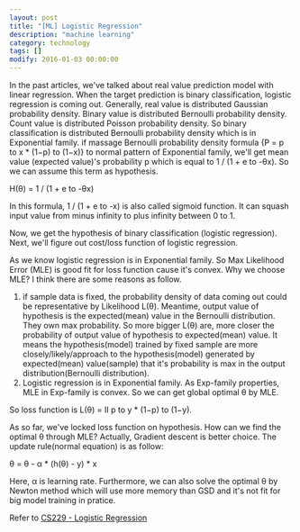 ```yaml
---
layout: post
title: "[ML] Logistic Regression"
description: "machine learning"
category: technology
tags: []
modify: 2016-01-03 00:00:00
---
```

   In the past articles, we've talked about real value prediction model with linear regression. 
When the target prediction is binary classification, logistic regression is coming out.
   Generally, real value is distributed Gaussian probability density. Binary value is distributed 
Bernoulli probability density. Count value is distributed Poisson probability density. So binary
classification is distributed Bernoulli probability density which is in Exponential family. 
   if massage Bernoulli probability density formula {P = p to x * (1−p) to (1−x)} to normal pattern of Exponential family, 
we'll get mean value (expected value)'s probability p which is equal to 1 / (1 + e to -θx). So we
can assume this term as hypothesis.

   H(θ) = 1 / (1 + e to -θx)  
   
   In this formula, 1 / (1 + e to -x) is also called sigmoid function. It can squash input value 
from minus infinity to plus infinity between 0 to 1.

   Now, we get the hypothesis of binary classification (logistic regression). Next, we'll figure 
out cost/loss function of logistic regression.

   As we know logistic regression is in Exponential family. So Max Likelihood Error (MLE) is good 
 fit for loss function cause it's convex. Why we choose MLE? I think there are some reasons as follow.
   1. if sample data is fixed, the probability density of data coming out could be representative
by Likelihood L(θ). Meantime, output value of hypothesis is the expected(mean) value in the 
Bernoulli distribution. They own max probability. So more bigger L(θ) are, more closer the 
probability of output value of hypothesis to expected(mean) value. It means the hypothesis(model) 
trained by fixed sample are more closely/likely/approach to the hypothesis(model) generated by 
expected(mean) value(sample) that it's probability is max in the output distribution(Bernoulli distribution).
   2. Logistic regression is in Exponential family. As Exp-family properties, MLE in Exp-family is 
convex. So we can get global optimal θ by MLE.
   
   So loss function is L(θ) = II p to y * (1−p) to (1−y).

   As so far, we've locked loss function on hypothesis. How can we find the optimal θ through MLE?
   Actually, Gradient descent is better choice. The update rule(normal equation) is as follow:
   
   θ = θ - α * (h(θ) - y) * x
   
   Here, α  is learning rate. 
   Furthermore, we can also solve the optimal θ by Newton method which will use more memory than 
 GSD and it's not fit for big model training in pratice. 
  
 Refer to [CS229 - Logistic Regression](https://www.youtube.com/watch?v=het9HFqo1TQ&t=1245s)
   
   
       
